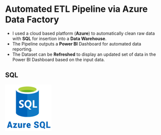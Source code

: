 # Automated ETL Pipeline via Azure Data Factory
- I used a cloud based platform (**Azure**) to automatically clean raw data with **SQL** for insertion into a **Data Warehouse**. 
- The Pipeline outputs a **Power BI** Dashboard for automated data reporting.
- The Dataset can be **Refreshed** to display an updated set of data in the Power BI Dashboard based on the input data.

## SQL


<div>
  <img src="https://github.com/willmino/Azure_Data_Factory_ETL_Pipeline/blob/main/Files/Images/SQL.png" alt="Image" width="150" height="150">
</div>
